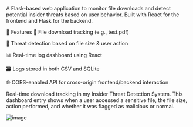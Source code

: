 A Flask-based web application to monitor file downloads and detect potential insider threats based on user behavior. Built with React for the frontend and Flask for the backend.

🚀 Features
📄 File download tracking (e.g., test.pdf)

🧠 Threat detection based on file size & user action

📊 Real-time log dashboard using React

🗃️ Logs stored in both CSV and SQLite

🌐 CORS-enabled API for cross-origin frontend/backend interaction

Real-time download tracking in my Insider Threat Detection System. 
This dashboard entry shows when a user accessed a sensitive file, the file size, action performed, and whether it was flagged as malicious or normal.

![image](https://github.com/user-attachments/assets/f2456a6d-3f20-4405-af47-a4af2fc75b51)
